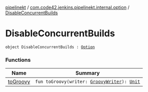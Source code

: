 [pipelinekt](../../index.md) / [com.code42.jenkins.pipelinekt.internal.option](../index.md) / [DisableConcurrentBuilds](./index.md)

# DisableConcurrentBuilds

`object DisableConcurrentBuilds : `[`Option`](../../com.code42.jenkins.pipelinekt.core/-option.md)

### Functions

| Name | Summary |
|---|---|
| [toGroovy](to-groovy.md) | `fun toGroovy(writer: `[`GroovyWriter`](../../com.code42.jenkins.pipelinekt.core.writer/-groovy-writer/index.md)`): `[`Unit`](https://kotlinlang.org/api/latest/jvm/stdlib/kotlin/-unit/index.html) |

